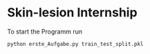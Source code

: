 # Skin-lesion Internship 

To start the Programm run 
```
python erste_Aufgabe.py train_test_split.pkl
```
